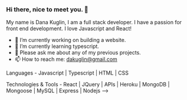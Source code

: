 ### Hi there, nice to meet you. 👋

My name is Dana Kuglin, I am a full stack developer. 
I have a passion for front end development. 
I love Javascript and React!

- 🔭 I’m currently working on building a website. 
- 🌱 I’m currently learning typescript. 
- 💬 Please ask me about any of my previous projects. 
- 📫 How to reach me: dakuglin@gmail.com

Languages - 
Javascript | Typescript | HTML | CSS 

Technologies & Tools - 
React | JQuery | APIs | Heroku | MongoDB | Mongoose | MySQL | Express | Nodejs 
-->


